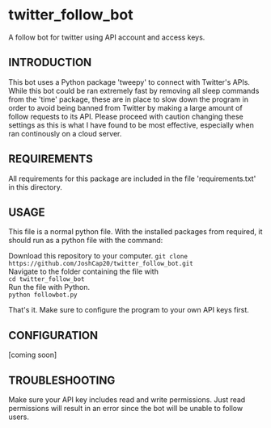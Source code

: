 # twitter_follow_bot
A follow bot for twitter using API account and access keys.

INTRODUCTION
------------
This bot uses a Python package 'tweepy' to connect with Twitter's APIs. While this bot could be ran extremely fast by removing all sleep commands from the 'time' package, these are in place to slow down the program in order to avoid being banned from Twitter by making a large amount of follow requests to its API. Please proceed with caution changing these settings as this is what I have found to be most effective, especially when ran continously on a cloud server.

REQUIREMENTS
------------
All requirements for this package are included in the file 'requirements.txt' in this directory.

USAGE
-------------
This file is a normal python file. With the installed packages from required, it should run as a python file with the command:

Download this repository to your computer.
`git clone https://github.com/JoshCap20/twitter_follow_bot.git`  
Navigate to the folder containing the file with  
`cd twitter_follow_bot`   
Run the file with Python.  
`python followbot.py`  

That's it. Make sure to configure the program to your own API keys first.


CONFIGURATION
-------------

[coming soon]

TROUBLESHOOTING
---------------

Make sure your API key includes read and write permissions. Just read permissions will result in an error since the bot will be unable to follow users.

